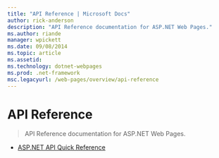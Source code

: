 ```yaml
---
title: "API Reference | Microsoft Docs"
author: rick-anderson
description: "API Reference documentation for ASP.NET Web Pages."
ms.author: riande
manager: wpickett
ms.date: 09/08/2014
ms.topic: article
ms.assetid: 
ms.technology: dotnet-webpages
ms.prod: .net-framework
msc.legacyurl: /web-pages/overview/api-reference
---
```

API Reference
====================
> API Reference documentation for ASP.NET Web Pages.


- [ASP.NET API Quick Reference](asp-net-web-pages-api-reference.md)